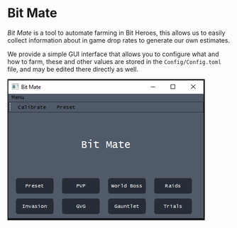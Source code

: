 # Bit Mate

*Bit Mate* is a tool to automate farming in Bit Heroes, this allows us to easily collect information about in game drop rates to generate our own estimates.

We provide a simple GUI interface that allows you to configure what and how to farm, these and other values are stored in the `Config/Config.toml` file, and may be edited there directly as well.

![Bit Mate GUI](https://github.com/0xv1b/Bit-Mate/blob/main/assets/BitMate_GUI_Main_Window.png)